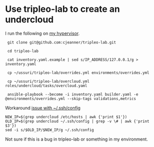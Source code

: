 # Use tripleo-lab to create an undercloud

I run the following on
[my hypervisor](http://blog.johnlikesopenstack.com/2018/08/pc-for-tripleo-quickstart.html).

```
 git clone git@github.com:cjeanner/tripleo-lab.git

 cd tripleo-lab

 cat inventory.yaml.example | sed s/IP_ADDRESS/127.0.0.1/g > inventory.yaml

 cp ~/ussuri/tripleo-lab/overrides.yml environments/overrides.yml

 cp ~/ussuri/tripleo-lab/overcloud.yml roles/undercloud/tasks/overcloud.yaml

 ansible-playbook --become -i inventory.yaml builder.yaml -e @environments/overrides.yml --skip-tags validations,metrics 
```

Workaround [issue with ~/.ssh/config](https://github.com/cjeanner/tripleo-lab/issues/55)

```
NEW_IP=$(grep undercloud /etc/hosts | awk {'print $1'})
OLD_IP=$(grep undercloud ~/.ssh/config | grep -v \# | awk {'print $3'})
sed -i s/$OLD_IP/$NEW_IP/g ~/.ssh/config
```

Not sure if this is a bug in tripleo-lab or something in my environment.